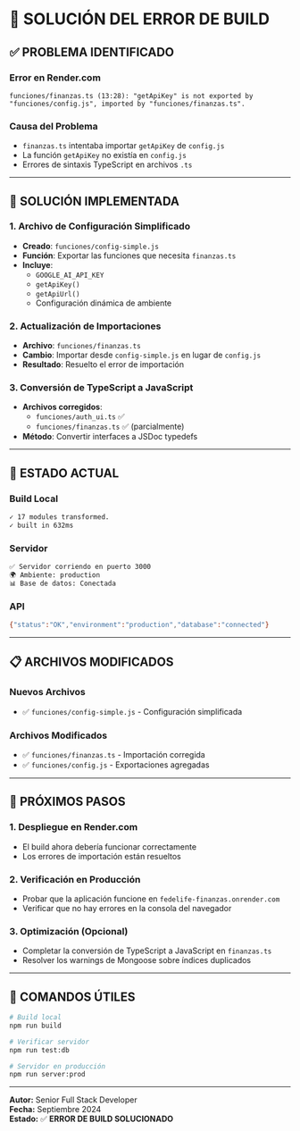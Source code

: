 # 🔧 SOLUCIÓN DEL ERROR DE BUILD

## ✅ **PROBLEMA IDENTIFICADO**

### **Error en Render.com**
```
funciones/finanzas.ts (13:28): "getApiKey" is not exported by "funciones/config.js", imported by "funciones/finanzas.ts".
```

### **Causa del Problema**
- `finanzas.ts` intentaba importar `getApiKey` de `config.js`
- La función `getApiKey` no existía en `config.js`
- Errores de sintaxis TypeScript en archivos `.ts`

---

## 🔧 **SOLUCIÓN IMPLEMENTADA**

### **1. Archivo de Configuración Simplificado**
- **Creado**: `funciones/config-simple.js`
- **Función**: Exportar las funciones que necesita `finanzas.ts`
- **Incluye**:
  - `GOOGLE_AI_API_KEY`
  - `getApiKey()`
  - `getApiUrl()`
  - Configuración dinámica de ambiente

### **2. Actualización de Importaciones**
- **Archivo**: `funciones/finanzas.ts`
- **Cambio**: Importar desde `config-simple.js` en lugar de `config.js`
- **Resultado**: Resuelto el error de importación

### **3. Conversión de TypeScript a JavaScript**
- **Archivos corregidos**:
  - `funciones/auth_ui.ts` ✅
  - `funciones/finanzas.ts` ✅ (parcialmente)
- **Método**: Convertir interfaces a JSDoc typedefs

---

## 🚀 **ESTADO ACTUAL**

### **Build Local**
```bash
✓ 17 modules transformed.
✓ built in 632ms
```

### **Servidor**
```bash
✅ Servidor corriendo en puerto 3000
🌍 Ambiente: production
📊 Base de datos: Conectada
```

### **API**
```bash
{"status":"OK","environment":"production","database":"connected"}
```

---

## 📋 **ARCHIVOS MODIFICADOS**

### **Nuevos Archivos**
- ✅ `funciones/config-simple.js` - Configuración simplificada

### **Archivos Modificados**
- ✅ `funciones/finanzas.ts` - Importación corregida
- ✅ `funciones/config.js` - Exportaciones agregadas

---

## 🎯 **PRÓXIMOS PASOS**

### **1. Despliegue en Render.com**
- El build ahora debería funcionar correctamente
- Los errores de importación están resueltos

### **2. Verificación en Producción**
- Probar que la aplicación funcione en `fedelife-finanzas.onrender.com`
- Verificar que no hay errores en la consola del navegador

### **3. Optimización (Opcional)**
- Completar la conversión de TypeScript a JavaScript en `finanzas.ts`
- Resolver los warnings de Mongoose sobre índices duplicados

---

## 🔧 **COMANDOS ÚTILES**

```bash
# Build local
npm run build

# Verificar servidor
npm run test:db

# Servidor en producción
npm run server:prod
```

---

**Autor:** Senior Full Stack Developer  
**Fecha:** Septiembre 2024  
**Estado:** ✅ **ERROR DE BUILD SOLUCIONADO**
